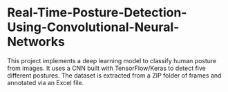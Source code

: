 # Real-Time-Posture-Detection-Using-Convolutional-Neural-Networks
This project implements a deep learning model to classify human posture from images. It uses a CNN built with TensorFlow/Keras to detect five different postures. The dataset is extracted from a ZIP folder of frames and annotated via an Excel file.
